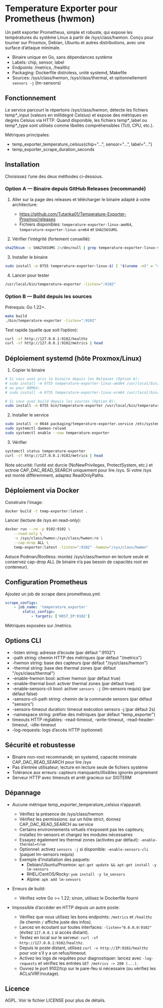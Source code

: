 # Temperature Exporter pour Prometheus (hwmon)

Un petit exporter Prometheus, simple et robuste, qui expose les températures du système Linux à partir de /sys/class/hwmon. Conçu pour tourner sur Proxmox, Debian, Ubuntu et autres distributions, avec une surface d’attaque minimale.

- Binaire unique en Go, sans dépendances système
- Labels: chip, sensor, label
- Endpoints: /metrics, /healthz
- Packaging: Dockerfile distroless, unité systemd, Makefile
- Sources: /sys/class/hwmon, /sys/class/thermal, et optionnellement `sensors -j` (lm-sensors)

## Fonctionnement

Le service parcourt le répertoire /sys/class/hwmon, détecte les fichiers temp*_input (valeurs en millidegré Celsius) et expose des métriques en degrés Celsius via HTTP. Quand disponible, les fichiers temp*_label ou temp*_type sont utilisés comme libellés compréhensibles (Tctl, CPU, etc.).

Métriques principales:

- temp_exporter_temperature_celsius{chip="…", sensor="…", label="…"}
- temp_exporter_scrape_duration_seconds

## Installation

Choisissez l’une des deux méthodes ci-dessous.

### Option A — Binaire depuis GitHub Releases (recommandé)

1) Aller sur la page des releases et télécharger le binaire adapté à votre architecture:

	- https://github.com/Tutanka01/Temperature-Exporter-Proxmox/releases
	- Fichiers disponibles: `temperature-exporter-linux-amd64`, `temperature-exporter-linux-arm64` et `SHA256SUMS`.

2) Vérifier l’intégrité (fortement conseillé):

```bash
sha256sum -c SHA256SUMS 2>/dev/null | grep temperature-exporter-linux-$( [ "$(uname -m)" = "x86_64" ] && echo amd64 || echo arm64 )
```

3) Installer le binaire

```bash
sudo install -m 0755 temperature-exporter-linux-$( [ "$(uname -m)" = "x86_64" ] && echo amd64 || echo arm64 ) /usr/local/bin/temperature-exporter
```

4) Lancer pour tester

```bash
/usr/local/bin/temperature-exporter -listen=":9102"
```

### Option B — Build depuis les sources

Prérequis: Go 1.22+.

```bash
make build
./bin/temperature-exporter -listen=":9102"
```

Test rapide (quelle que soit l’option):

```bash
curl -sf http://127.0.0.1:9102/healthz
curl -sf http://127.0.0.1:9102/metrics | head
```

## Déploiement systemd (hôte Proxmox/Linux)

1) Copier le binaire

```bash
# Si vous avez pris le binaire depuis les Releases (Option A):
# sudo install -m 0755 temperature-exporter-linux-amd64 /usr/local/bin/temperature-exporter
# ou pour ARM64:
# sudo install -m 0755 temperature-exporter-linux-arm64 /usr/local/bin/temperature-exporter

# Si vous avez build depuis les sources (Option B):
sudo install -m 0755 bin/temperature-exporter /usr/local/bin/temperature-exporter
```

2) Installer le service

```bash
sudo install -m 0644 packaging/temperature-exporter.service /etc/systemd/system/temperature-exporter.service
sudo systemctl daemon-reload
sudo systemctl enable --now temperature-exporter
```

3) Vérifier

```bash
systemctl status temperature-exporter
curl -sf http://127.0.0.1:9102/metrics | head
```

Note sécurité: l’unité est durcie (NoNewPrivileges, ProtectSystem, etc.) et octroie CAP_DAC_READ_SEARCH uniquement pour lire /sys. Si votre /sys est monté différemment, adaptez ReadOnlyPaths.

## Déploiement via Docker

Construire l’image:

```bash
docker build -t temp-exporter:latest .
```

Lancer (lecture de /sys en read-only):

```bash
docker run --rm -p 9102:9102 \
	--read-only \
	-v /sys/class/hwmon:/sys/class/hwmon:ro \
	--cap-drop ALL \
	temp-exporter:latest -listen=":9102" -hwmon="/sys/class/hwmon"
```

Astuce Podman/Rootless: montez /sys/class/hwmon en lecture seule et conservez cap-drop ALL (le binaire n’a pas besoin de capacités root en conteneur).

## Configuration Prometheus

Ajoutez un job de scrape dans prometheus.yml:

```yaml
scrape_configs:
	- job_name: 'temperature_exporter'
		static_configs:
			- targets: ['HOST_IP:9102']
```

Métriques exposées sur /metrics.

## Options CLI

- -listen string: adresse d’écoute (par défaut ":9102")
- -path string: chemin HTTP des métriques (par défaut "/metrics")
- -hwmon string: base des capteurs (par défaut "/sys/class/hwmon")
- -thermal string: base des thermal zones (par défaut "/sys/class/thermal")
- -enable-hwmon bool: activer hwmon (par défaut true)
- -enable-thermal bool: activer thermal zones (par défaut true)
- -enable-sensors-cli bool: activer `sensors -j` (lm-sensors requis) (par défaut false)
- -sensors-cli-path string: chemin de la commande sensors (par défaut "sensors")
- -sensors-timeout duration: timeout exécution sensors -j (par défaut 2s)
- -namespace string: préfixe des métriques (par défaut "temp_exporter")
- timeouts HTTP réglables: -read-timeout, -write-timeout, -read-header-timeout, -idle-timeout
- -log-requests: logs d’accès HTTP (optionnel)

## Sécurité et robustesse

- Binaire non-root recommandé; en systemd, capacité minimale CAP_DAC_READ_SEARCH pour lire /sys
- Pas d’entrée utilisateur; lecture en lecture seule de fichiers système
- Tolérance aux erreurs: capteurs manquants/illisibles ignorés proprement
- Serveur HTTP avec timeouts et arrêt gracieux sur SIGTERM

## Dépannage

- Aucune métrique temp_exporter_temperature_celsius n’apparaît:
	- Vérifiez la présence de /sys/class/hwmon
	- Vérifiez les permissions: sur un hôte strict, donnez CAP_DAC_READ_SEARCH au service
	- Certains environnements virtuels n’exposent pas les capteurs; installez lm-sensors et chargez les modules nécessaires
	- Essayez également les thermal zones (activées par défaut): `-enable-thermal=true`
	- Optionnel: activez `sensors -j` si disponible: `-enable-sensors-cli` (paquet lm-sensors requis)
	- Exemple d’installation des paquets:
		- Debian/Ubuntu/Proxmox: `apt-get update && apt-get install -y lm-sensors`
		- RHEL/CentOS/Rocky: `yum install -y lm_sensors`
		- Alpine: `apk add lm-sensors`

- Erreurs de build:
	- Vérifiez votre Go >= 1.22; sinon, utilisez le Dockerfile fourni

- Impossible d’accéder en HTTP depuis un autre poste:
	- Vérifiez que vous utilisez les bons endpoints: `/metrics` et `/healthz` (le chemin `/` affiche juste des infos).
	- Lancez en écoutant sur toutes interfaces: `-listen="0.0.0.0:9102"` (évitez `127.0.0.1` si accès distant).
	- Testez en local sur le serveur: `curl -sf http://127.0.0.1:9102/healthz`.
	- Depuis le poste distant, utilisez `curl -v http://IP:9102/healthz` pour voir s’il y a un refus/timeout.
	- Activez les logs de requêtes pour diagnostiquer: lancez avec `-log-requests` et vérifiez les entrées `GET /metrics -> 200 (...)`.
	- Ouvrez le port 9102/tcp sur le pare-feu si nécessaire (ou vérifiez les ACLs/VRF/routage).

## Licence

AGPL. Voir le fichier LICENSE pour plus de détails.
